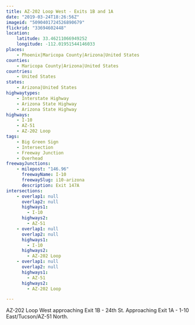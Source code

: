 ```yaml
---
title: AZ-202 Loop West - Exits 1B and 1A
date: "2019-03-24T18:26:56Z"
imageid: "5090401724526890679"
flickrid: "33694602448"
location:
    latitude: 33.46211066949252
    longitude: -112.01951544146033
places:
    - Phoenix|Maricopa County|Arizona|United States
counties:
    - Maricopa County|Arizona|United States
countries:
    - United States
states:
    - Arizona|United States
highwaytypes:
    - Interstate Highway
    - Arizona State Highway
    - Arizona State Highway
highways:
    - I-10
    - AZ-51
    - AZ-202 Loop
tags:
    - Big Green Sign
    - Intersection
    - Freeway Junction
    - Overhead
freewayJunctions:
    - milepost: "146.96"
      freewayName: I-10
      freewaySlug: i10-arizona
      description: Exit 147A
intersections:
    - overlap1: null
      overlap2: null
      highways1:
        - I-10
      highways2:
        - AZ-51
    - overlap1: null
      overlap2: null
      highways1:
        - I-10
      highways2:
        - AZ-202 Loop
    - overlap1: null
      overlap2: null
      highways1:
        - AZ-51
      highways2:
        - AZ-202 Loop

---
```

AZ-202 Loop West approaching Exit 1B - 24th St.  Approaching Exit 1A - 1-10 East/Tucson/AZ-51 North.